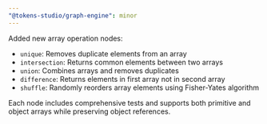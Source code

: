 ```yaml
---
"@tokens-studio/graph-engine": minor
---
```


Added new array operation nodes:
- `unique`: Removes duplicate elements from an array
- `intersection`: Returns common elements between two arrays
- `union`: Combines arrays and removes duplicates
- `difference`: Returns elements in first array not in second array
- `shuffle`: Randomly reorders array elements using Fisher-Yates algorithm

Each node includes comprehensive tests and supports both primitive and object arrays while preserving object references.